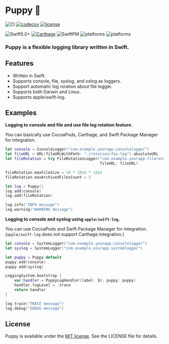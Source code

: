 # Puppy 🐶

![CI](https://github.com/sushichop/Puppy/workflows/CI/badge.svg)
[![codecov](https://codecov.io/gh/sushichop/Puppy/branch/master/graph/badge.svg)](https://codecov.io/gh/sushichop/Puppy)
[![license](https://img.shields.io/badge/license-MIT-blue.svg)](https://github.com/sushichop/Puppy/blob/master/LICENSE)

![Swift5.0+](https://img.shields.io/badge/Swift-5.0%2B-orange.svg?style=flat)
[![Carthage](https://img.shields.io/badge/Carhage-compatible-4BC51D.svg?style=flat)](https://github.com/Carthage/Carthage)
![SwiftPM](https://img.shields.io/badge/SwiftPM-compatible-4BC51D.svg?style=flat)
![platforms](https://img.shields.io/badge/Platforms-macOS%20%7C%20iOS%20%7C%20tvOS%20%7C%20watchOS-lightgray.svg?style=flat)
![platforms](https://img.shields.io/badge/Platforms-Linux-orange.svg?style=flat)

### **Puppy is a flexible logging library written in Swift.**

## Features

- Written in Swift.
- Supports console, file, syslog, and oslog as loggers.
- Support automatic log roration about file logger.
- Supports both Darwin and Linux.
- Supports apple/swift-log.

## Examples

**Logging to console and file and use file log rotation feature.**

You can basically use CocoaPods, Carthage, and Swift Package Manager for integration.

```swift
let console = ConsoleLogger("com.example.yourapp.consolelogger")
let fileURL = URL(fileURLWithPath: "./rotation/foo.log").absoluteURL
let fileRotation = try FileRotationLogger("com.example.yourapp.filerotationlogger",
                                          fileURL: fileURL)

fileRotation.maxFileSize = 10 * 1024 * 1024
fileRotation.maxArchivedFilesCount = 5

let log = Puppy()
log.add(console)
log.add(fileRotation)

log.info("INFO message")
log.warning("WARNING message")
```

**Logging to console and syslog using `apple/swift-log`.**

You can use CocoaPods and Swift Package Manager for integration.
(`apple/swift-log` does not support Carthage integration.)

```swift
let console = SystemLogger("com.example.yourapp.consolelogger")
let syslog = SystemLogger("com.example.yourapp.systemlogger")

let puppy = Puppy.default
puppy.add(console)
puppy.add(syslog)

LoggingSystem.bootstrap {
    var handler = PuppyLogHandler(label: $0, puppy: puppy)
    handler.logLevel = .trace
    return handler
}

log.trace("TRACE message")
log.debug("DEBUG message")
```


## License

Puppy is available under the [MIT license](http://www.opensource.org/licenses/mit-license). See the LICENSE file for details.
